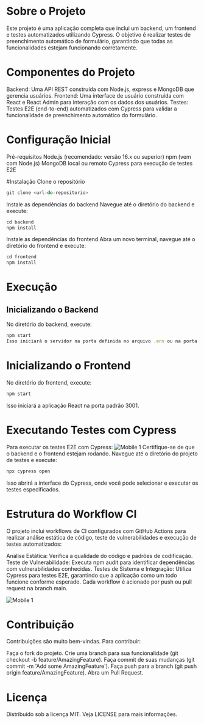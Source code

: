 # Sobre o Projeto
Este projeto é uma aplicação completa que inclui um backend, um frontend e testes automatizados utilizando Cypress. O objetivo é realizar testes de preenchimento automático de formulário, garantindo que todas as funcionalidades estejam funcionando corretamente.

# Componentes do Projeto
Backend: Uma API REST construída com Node.js, express e MongoDB que gerencia usuários.
Frontend: Uma interface de usuário construída com React e React Admin para interação com os dados dos usuários.
Testes: Testes E2E (end-to-end) automatizados com Cypress para validar a funcionalidade de preenchimento automático do formulário.

# Configuração Inicial
Pré-requisitos
Node.js (recomendado: versão 16.x ou superior)
npm (vem com Node.js)
MongoDB local ou remoto
Cypress para execução de testes E2E

#Instalação
Clone o repositório
````javascript
git clone <url-do-repositorio>
````
Instale as dependências do backend
Navegue até o diretório do backend e execute:
````javascript
cd backend
npm install
````
Instale as dependências do frontend
Abra um novo terminal, navegue até o diretório do frontend e execute:
````javascript
cd frontend
npm install
````
# Execução
## Inicializando o Backend
No diretório do backend, execute:
````javascript
npm start
Isso iniciará o servidor na porta definida no arquivo .env ou na porta padrão 3000.
````
# Inicializando o Frontend
No diretório do frontend, execute:
````javascript
npm start
````
Isso iniciará a aplicação React na porta padrão 3001.

# Executando Testes com Cypress
Para executar os testes E2E com Cypress:
![Mobile 1](https://cypress-io.ghost.io/blog/content/images/2020/07/passing-test.gif)
Certifique-se de que o backend e o frontend estejam rodando.
Navegue até o diretório do projeto de testes e execute:
````javascript
npx cypress open
````
Isso abrirá a interface do Cypress, onde você pode selecionar e executar os testes especificados.

# Estrutura do Workflow CI
O projeto inclui workflows de CI configurados com GitHub Actions para realizar análise estática de código, teste de vulnerabilidades e execução de testes automatizados:

Análise Estática: Verifica a qualidade do código e padrões de codificação.
Teste de Vulnerabilidade: Executa npm audit para identificar dependências com vulnerabilidades conhecidas.
Testes de Sistema e Integração: Utiliza Cypress para testes E2E, garantindo que a aplicação como um todo funcione conforme esperado.
Cada workflow é acionado por push ou pull request na branch main.

![Mobile 1](https://user-images.githubusercontent.com/814322/45590890-89e9c800-b8f8-11e8-8c93-620ae51be26a.png)

# Contribuição
Contribuições são muito bem-vindas. Para contribuir:

Faça o fork do projeto.
Crie uma branch para sua funcionalidade (git checkout -b feature/AmazingFeature).
Faça commit de suas mudanças (git commit -m 'Add some AmazingFeature').
Faça push para a branch (git push origin feature/AmazingFeature).
Abra um Pull Request.

# Licença
Distribuído sob a licença MIT. Veja LICENSE para mais informações.
